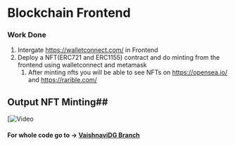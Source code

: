 # Blockchain Frontend #

### Work Done ###

1. Intergate https://walletconnect.com/ in Frontend
1. Deploy a NFT(ERC721 and ERC1155) contract and do minting from the frontend using walletconnect and metamask
	1. After minting nfts you will be able to see NFTs on https://opensea.io/ and https://rarible.com/


## Output NFT Minting##
[![Video](https://github.com/Vaishnavidg/NFTMinter/assets/54136990/4cd252d0-72de-4a15-8975-c654f7a08432)

#### For whole code go to -> [VaishnaviDG Branch](https://github.com/Vaishnavidg/NFTMinter/tree/VaishnaviDG)

